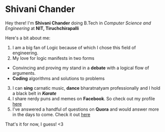 # Shivani Chander
Hey there!
I'm **Shivani Chander** doing B.Tech in _Computer Science and Engineering_ at **NIT, Tiruchchirapalli**

Here's a bit about me:

1. I am a big fan of Logic because of which I chose this field of engineering.
2. My love for logic manifests in two forms
  * Convincing and proving my stand in a **debate** with a logical flow of arguments.
  * **Coding** algorithms and solutions to problems
3. I can **sing** carnatic music, **dance** bharatnatyam professionally and I hold a black belt in **_Karate_**
4. I share nerdy puns and memes on **Facebook**. So check out my profile [here](https://www.facebook.com/shivani.chander.94)
5. I've answered a handful of questions on **Quora** and would answer more in the days to come. Check it out [here](https://www.quora.com/profile/Shivani-Chander-1)

That's it for now, I guess! <3
